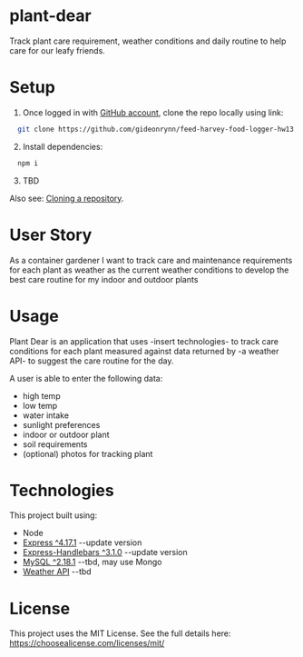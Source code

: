 # plant-dear
Track plant care requirement, weather conditions and daily routine to help care for our leafy friends.



# Setup

1. Once logged in with [GitHub account](https://github.login/), clone the repo locally using link:

  ```sh
    git clone https://github.com/gideonrynn/feed-harvey-food-logger-hw13.git
  ```

2. Install dependencies:
```sh
  npm i
```

3. TBD


Also see: [Cloning a repository](https://help.github.com/en/github/creating-cloning-and-archiving-repositories/cloning-a-repository).

# User Story

As a container gardener
I want to track care and maintenance requirements for each plant
as weather as the current weather conditions
to develop the best care routine for my indoor and outdoor plants


# Usage

Plant Dear is an application that uses -insert technologies- to track care conditions for each plant measured against data returned by  -a weather API- to suggest the care routine for the day. 

A user is able to enter the following data:
- high temp
- low temp
- water intake
- sunlight preferences
- indoor or outdoor plant
- soil requirements
- (optional) photos for tracking plant 


# Technologies

This project built using:

  - Node
  - [Express ^4.17.1](https://www.npmjs.com/package/express) --update version
  - [Express-Handlebars ^3.1.0](https://www.npmjs.com/package/express-handlebars) --update version
  - [MySQL ^2.18.1](https://www.npmjs.com/package/mysql) --tbd, may use Mongo
  - [Weather API](https://weatherapi.com) --tbd


# License

This project uses the MIT License. See the full details here: https://choosealicense.com/licenses/mit/ 

